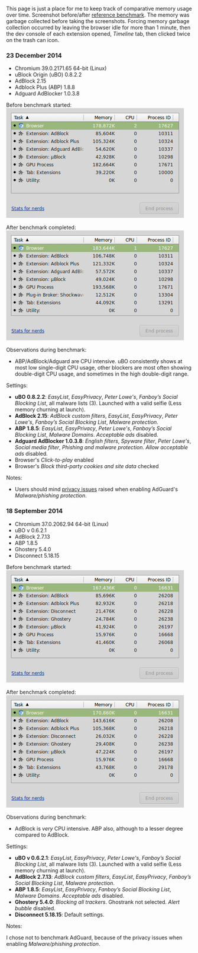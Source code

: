 This page is just a place for me to keep track of comparative memory usage over time. Screenshot before/after [reference benchmark](./Reference-benchmark). The memory was garbage collected before taking the screenshots. Forcing memory garbage collection occurred by leaving the browser idle for more than 1 minute, then the dev console of each extension opened, _Timeline_ tab, then clicked twice on the trash can icon.

### 23 December 2014

- Chromium 39.0.2171.65 64-bit (Linux)
- uBlock Origin (uBO) 0.8.2.2
- AdBlock 2.15
- Adblock Plus (ABP) 1.8.8
- Adguard AdBlocker 1.0.3.8

Before benchmark started:<br>
![before](https://raw.githubusercontent.com/gorhill/uBlock/master/doc/benchmarks/mem-usage-20141223-before.png)

After benchmark completed:<br>
![after](https://raw.githubusercontent.com/gorhill/uBlock/master/doc/benchmarks/mem-usage-20141223-after.png)

Observations during benchmark:
- ABP/AdBlock/Adguard are CPU intensive. uBO consistently shows at most low single-digit CPU usage, other blockers are most often showing double-digit CPU usage, and sometimes in the high double-digit range.

Settings:
- **uBO 0.8.2.2**: _EasyList_, _EasyPrivacy_, _Peter Lowe's_, _Fanboy’s Social Blocking List‎_, all malware lists (3). Launched with a valid selfie (Less memory churning at launch).
- **AdBlock 2.15**: _AdBlock custom filters_, _EasyList_, _EasyPrivacy_, _Peter Lowe's_, _Fanboy’s Social Blocking List‎_, _Malware protection_.
- **ABP 1.8.5**: _EasyList_, _EasyPrivacy_, _Peter Lowe's_, _Fanboy’s Social Blocking List‎_, _Malware Domains_. _Acceptable ads_ disabled.
- **Adguard AdBlocker 1.0.3.8**: _English filters_, _Spyware filter_, _Peter Lowe's_, _Social media filter‎_, _Phishing and malware protection_. _Allow acceptable ads_ disabled.
- Browser's _Click-to-play_ enabled
- Browser's _Block third-party cookies and site data_ checked

Notes:

- Users should mind [privacy issues](https://kb.adguard.com/en/general/how-malware-protection-works#extensions) raised when enabling AdGuard's _Malware/phishing protection_.

### 18 September 2014

- Chromium 37.0.2062.94 64-bit (Linux)
- uBO v 0.6.2.1
- AdBlock 2.7.13
- ABP 1.8.5
- Ghostery 5.4.0
- Disconnect 5.18.15

Before benchmark started:<br>
![before](https://raw.githubusercontent.com/gorhill/uBlock/master/doc/benchmarks/mem-usage-20140918-before.png)

After benchmark completed:<br>
![after](https://raw.githubusercontent.com/gorhill/uBlock/master/doc/benchmarks/mem-usage-20140918-after.png)

Observations during benchmark:
- AdBlock is *very* CPU intensive. ABP also, although to a lesser degree compared to AdBlock.

Settings:
- **uBO v 0.6.2.1**: _EasyList_, _EasyPrivacy_, _Peter Lowe's_, _Fanboy’s Social Blocking List‎_, all malware lists (3). Launched with a valid selfie (Less memory churning at launch).
- **AdBlock 2.7.13**: _AdBlock custom filters_, _EasyList_, _EasyPrivacy_, _Fanboy’s Social Blocking List‎_, _Malware protection_.
- **ABP 1.8.5**: _EasyList_, _EasyPrivacy_, _Fanboy’s Social Blocking List‎_, _Malware Domains_. _Acceptable ads_ disabled.
- **Ghostery 5.4.0**: _Blocking all trackers_. Ghostrank not selected. _Alert bubble_ disabled.
- **Disconnect 5.18.15**: Default settings.

Notes:

I chose not to benchmark AdGuard, because of the privacy issues when enabling _Malware/phishing protection_.
